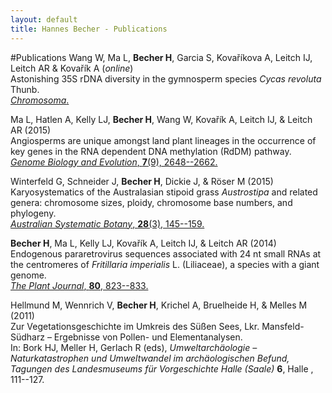 ```yaml
---
layout: default
title: Hannes Becher - Publications
---
```



#Publications
Wang W, Ma L, **Becher H**, Garcia S, Kovaříkova A, Leitch IJ, Leitch AR & Kovařík A (*online*)  
Astonishing 35S rDNA diversity in the gymnosperm species *Cycas revoluta* Thunb.  
[*Chromosoma*.](http://dx.doi.org/10.1007/s00412-015-0556-3)

Ma L, Hatlen A, Kelly LJ, **Becher H**, Wang W, Kovařík A, Leitch IJ, & Leitch AR (2015)  
Angiosperms are unique amongst land plant lineages in the occurrence of key genes in the RNA dependent DNA methylation (RdDM) pathway.   
[*Genome Biology and Evolution*, **7**(9), 2648--2662.](http://dx.doi.org/10.1093/gbe/evv171) 

Winterfeld G, Schneider J, **Becher H**, Dickie J, & Röser M (2015)  
Karyosystematics of the Australasian stipoid grass *Austrostipa* and related genera: chromosome sizes, ploidy, chromosome base numbers, and phylogeny.  
[*Australian Systematic Botany*, **28**(3), 145--159.](http://dx.doi.org/10.1071/SB14029)

**Becher H**, Ma L, Kelly LJ, Kovařík A, Leitch IJ, & Leitch AR (2014)  
Endogenous pararetrovirus sequences associated with 24 nt small RNAs at the centromeres of *Fritillaria imperialis* L. (Liliaceae), a species with a giant genome.  
[*The Plant Journal*, **80**, 823--833.](http://dx.doi.org/10.1111/tpj.12673)

Hellmund M, Wennrich V, **Becher H**, Krichel A, Bruelheide H, & Melles M (2011)  
Zur Vegetationsgeschichte im Umkreis des Süßen Sees, Lkr. Mansfeld-Südharz – Ergebnisse von Pollen- und Elementanalysen.  
In: Bork HJ, Meller H, Gerlach R (eds), *Umweltarchäologie – Naturkatastrophen und Umweltwandel im archäologischen Befund, Tagungen des Landesmuseums für Vorgeschichte Halle (Saale)* **6**, Halle , 111--127.
